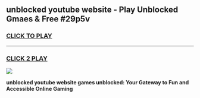 
## unblocked youtube website - Play Unblocked Gmaes & Free #29p5v
<h3>
<a href="https://news.freeplayer.one?title=unblocked_youtube_website&ref=26F">CLICK TO PLAY</a></h3>
<hr>

<h3>
<a href="https://news.freeplayer.one?title=unblocked_youtube_website&ref=26F">CLICK 2 PLAY</a>
  
</h3>

<a href="https://news.freeplayer.one?title=unblocked_youtube_website&ref=26F/"><img src="https://clearcache.store/games.png"></a>


**unblocked youtube website games unblocked: Your Gateway to Fun and Accessible Online Gaming**
